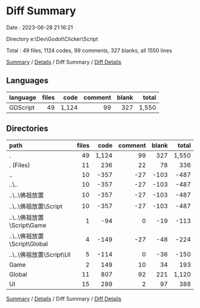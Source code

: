 # Diff Summary

Date : 2023-06-28 21:16:21

Directory e:\\Dev\\Godot\\Clicker\\Script

Total : 49 files,  1124 codes, 99 comments, 327 blanks, all 1550 lines

[Summary](results.md) / [Details](details.md) / Diff Summary / [Diff Details](diff-details.md)

## Languages
| language | files | code | comment | blank | total |
| :--- | ---: | ---: | ---: | ---: | ---: |
| GDScript | 49 | 1,124 | 99 | 327 | 1,550 |

## Directories
| path | files | code | comment | blank | total |
| :--- | ---: | ---: | ---: | ---: | ---: |
| . | 49 | 1,124 | 99 | 327 | 1,550 |
| . (Files) | 11 | 236 | 22 | 78 | 336 |
| .. | 10 | -357 | -27 | -103 | -487 |
| ..\\.. | 10 | -357 | -27 | -103 | -487 |
| ..\\..\\佛祖放置 | 10 | -357 | -27 | -103 | -487 |
| ..\\..\\佛祖放置\\Script | 10 | -357 | -27 | -103 | -487 |
| ..\\..\\佛祖放置\\Script\\Game | 1 | -94 | 0 | -19 | -113 |
| ..\\..\\佛祖放置\\Script\\Global | 4 | -149 | -27 | -48 | -224 |
| ..\\..\\佛祖放置\\Script\\UI | 5 | -114 | 0 | -36 | -150 |
| Game | 2 | 149 | 10 | 34 | 193 |
| Global | 11 | 807 | 92 | 221 | 1,120 |
| UI | 15 | 289 | 2 | 97 | 388 |

[Summary](results.md) / [Details](details.md) / Diff Summary / [Diff Details](diff-details.md)